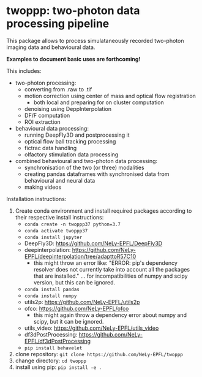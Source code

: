 # twoppp: **two-p**hoton data **p**rocessing **p**ipeline

This package allows to process simulataneously recorded two-photon imaging data and behavioural data.

**Examples to document basic uses are forthcoming!**

This includes:
* two-photon processing:
    * converting from .raw to .tif
    * motion correction using center of mass and optical flow registration
        * both local and preparing for on cluster computation
    * denoising using DeppInterpolation
    * DF/F computation
    * ROI extraction
* behavioural data processing:
    * running DeepFly3D and postprocessing it
    * optical flow ball tracking processing
    * fictrac data handling
    * olfactory stimulation data processing
* combined behavioural and two-photon data processing:
    * synchronisation of the two (or three) modalities
    * creating pandas dataframes with synchronised data from behavioural and neural data
    * making videos

Installation instructions:
1. Create conda environment and install required packages according to their respective install instructions:
    - ```conda create -n twoppp37 python=3.7```
    - ```conda activate twoppp37```
    - ```conda install jupyter```
    - DeepFly3D: https://github.com/NeLy-EPFL/DeepFly3D
    - deepinterpolation: https://github.com/NeLy-EPFL/deepinterpolation/tree/adapttoR57C10
        - this might throw an error like: "ERROR: pip's dependency resolver does not currently take into account all the packages that are installed." ... for incompatibilities of numpy and scipy version, but this can be ignored.
    - ```conda install pandas```
    - ```conda install numpy```
    - utils2p: https://github.com/NeLy-EPFL/utils2p
    - ofco: https://github.com/NeLy-EPFL/ofco
        - this might again throw a dependency error about numpy and scipy, but it can be ignored.
    - utils_video: https://github.com/NeLy-EPFL/utils_video
    - df3dPostProcessing: https://github.com/NeLy-EPFL/df3dPostProcessing
    - ```pip install behavelet```
2. clone repository: ```git clone https://github.com/NeLy-EPFL/twoppp```
3. change directory: ```cd twoppp```
3. install using pip: ```pip install -e .```
